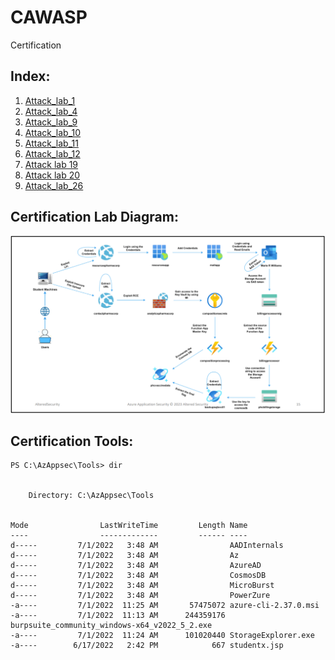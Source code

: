 # CAWASP
Certification

## Index:

1. [Attack_lab_1](Attack_lab_1.md)
2. [Attack_lab_4](Attack_lab_4.md)
3. [Attack_lab_9](Attack_lab_9.md)
4. [Attack_lab_10](Attack_lab_10.md)
5. [Attack_lab_11](Attack_lab_11.md)
6. [Attack_lab_12](Attack_lab_12.md)
7. [Attack lab 19](Attack_lab_19.md)
8. [Attack lab 20](Attack_lab_20.md)
9. [Attack_lab_26](Attack_lab_26.md)



## Certification Lab Diagram:

![diagram](diagram.png)

## Certification Tools:

```
PS C:\AzAppsec\Tools> dir


    Directory: C:\AzAppsec\Tools


Mode                LastWriteTime         Length Name
----                -------------         ------ ----
d-----         7/1/2022   3:48 AM                AADInternals
d-----         7/1/2022   3:48 AM                Az
d-----         7/1/2022   3:48 AM                AzureAD
d-----         7/1/2022   3:48 AM                CosmosDB
d-----         7/1/2022   3:48 AM                MicroBurst
d-----         7/1/2022   3:48 AM                PowerZure
-a----         7/1/2022  11:25 AM       57475072 azure-cli-2.37.0.msi
-a----         7/1/2022  11:13 AM      244359176 burpsuite_community_windows-x64_v2022_5_2.exe
-a----         7/1/2022  11:24 AM      101020440 StorageExplorer.exe
-a----        6/17/2022   2:42 PM            667 studentx.jsp

```


